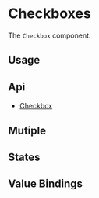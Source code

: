 # Checkboxes
The `Checkbox` component.

## Usage
<Example file="Checkbox/Usage" />

## Api
- [Checkbox](../api/checkbox)

## Mutiple
<Example file="Checkbox/Multiple" />

## States
<Example file="Checkbox/States" />

## Value Bindings
<Example file="Checkbox/ValueBindings" />
